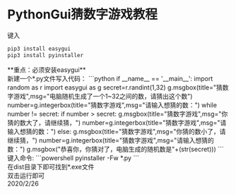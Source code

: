 # PythonGui猜数字游戏教程
键入
```powershell
pip3 install easygui
pip3 install pyinstaller
```
<div>
**重点：必须安装easygui**
</div>
新建一个*.py文件写入代码：
```python
if __name__ == '__main__':
    import random as r
    import easygui as g
    secret=r.randint(1,32)
    g.msgbox(title="猜数字游戏",msg="电脑随机生成了一个1~32之间的数，请猜出这个数")
    number=g.integerbox(title="猜数字游戏",msg="请输入想猜的数：")
    while number != secret:
        if number > secret:
            g.msgbox(title="猜数字游戏",msg="你猜的数大了，请继续猜，")
            number=g.integerbox(title="猜数字游戏",msg="请输入想猜的数：")
        else:
            g.msgbox(title="猜数字游戏",msg="你猜的数小了，请继续猜，")
            number=g.integerbox(title="猜数字游戏",msg="请输入想猜的数：")
    g.msgbox("恭喜你，你猜对了，电脑生成的随机数是"+(str(secret)))
```
键入命令:
```powershell
pyinstaller -Fw *.py
```
<div>在dist目录下即可找到*.exe文件</div>
<div>双击运行即可</div>
<span>                                                                       2020/2/26</span>
